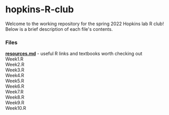 # hopkins-R-club

Welcome to the working repository for the spring 2022 Hopkins lab R club!\
Below is a brief description of each file's contents.

### Files
[**resources.md**](resources.md) - useful R links and textbooks worth checking out\
Week1.R\
Week2.R\
Week3.R\
Week4.R\
Week5.R\
Week6.R\
Week7.R\
Week8.R\
Week9.R\
Week10.R
